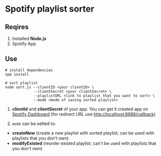 # Spotify playlist sorter

## Reqires
1. Installed **Node.js**
2. Spotify App

## Use
```shell
# install dependencies
npm install

# sort playlist
node sort.js --clientID <your clientID> \
             --clientSecret <your clientSecret> \
             --playlistURL <link to playlist that you want to sort> \
             --mode <mode of saving sorted playlist>
```

1. **clientId** and **clientSecret** of your app. You can get it created app on [Spotify Dashboard](https://developer.spotify.com/dashboard) (for redirect URL use <http://localhost:8888/callback>)

2. `mode` can be setted to:
- **createNew** (create a new playlist with sorted playlist; can be used with playlists that you don't own)
- **modifyExisted** (reorder existed playlist; can't be used with playlists that you don't own)
